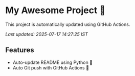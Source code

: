 # My Awesome Project 🚀

This project is automatically updated using GitHub Actions.

_Last updated: 2025-07-17 14:27:25 IST_

## Features
- Auto-update README using Python 🐍
- Auto Git push with GitHub Actions 🤖

